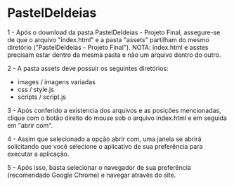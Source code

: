 # PastelDeIdeias

1 - Após o download da pasta PastelDeIdeias - Projeto Final, assegure-se de que o arquivo "index.html" e a pasta "assets" partilham do mesmo diretório ("PastelDeIdeias - Projeto Final").
    NOTA: index.html e asstes precisam estar dentro da mesma pasta e não um arquivo dentro do outro.
    
2 - A pasta assets deve possuir os seguintes diretórios:
 - images / imagens variadas
 - css / style.js
 - scripts / script.js

3 - Após conferido a existencia dos arquivos e as posições mencionadas, clique com o botão direito do mouse sob o arquivo index.html e em seguida em "abrir com".
   
4 - Assim que selecionado a opção abrir com, uma janela se abrirá solicitando que você selecione o aplicativo de sua preferência para executar a aplicação.

5 - Após isso, basta selecionar o navegador de sua preferência (recomendado Google Chrome) e navegar através do site. 
